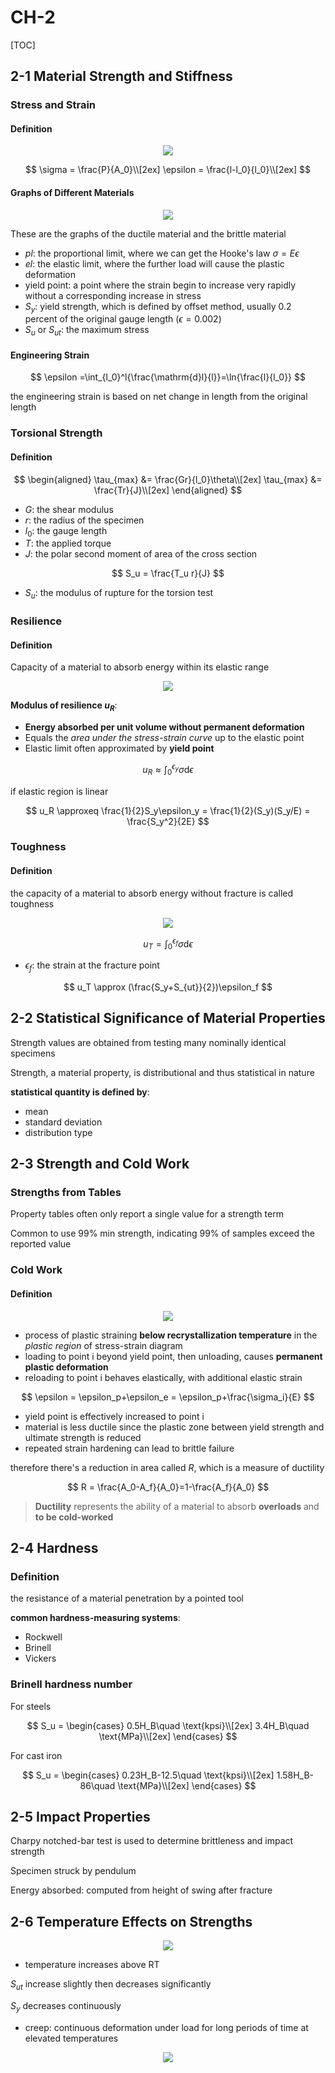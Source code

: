 # CH-2

[TOC]

## 2-1 Material Strength and Stiffness

### Stress and Strain

#### Definition

<div align = center><img src = "/assets/CH2-1.png"></div>

$$
\sigma = \frac{P}{A_0}\\[2ex]
\epsilon = \frac{l-l_0}{l_0}\\[2ex]
$$

#### Graphs of Different Materials

<div align = center><img src = "/assets/CH2-2.png"></div>

These are the graphs of the ductile material and the brittle material

- $pl$: the proportional limit, where we can get the Hooke's law
    $\sigma = E\epsilon$
- $el$: the elastic limit, where the further load will cause the plastic deformation
- yield point: a point where the strain begin to increase very rapidly without a corresponding increase in stress
- $S_y$: yield strength, which is defined by offset method, usually 0.2 percent of the original gauge length ($\epsilon=0.002$)
- $S_u$ or $S_{ut}$: the maximum stress

#### Engineering Strain

$$
\epsilon =\int_{l_0}^l{\frac{\mathrm{d}l}{l}}=\ln{\frac{l}{l_0}}
$$

the engineering strain is based on net change in length from the original length

### Torsional Strength

#### Definition

$$
\begin{aligned}
\tau_{max} &= \frac{Gr}{l_0}\theta\\[2ex]
\tau_{max} &= \frac{Tr}{J}\\[2ex]
\end{aligned}
$$

- $G$: the shear modulus
- $r$: the radius of the specimen
- $l_0$: the gauge length
- $T$: the applied torque
- $J$: the polar second moment of area of the cross section

$$
S_u = \frac{T_u r}{J}
$$

- $S_u$: the modulus of rupture for the torsion test

### Resilience

#### Definition

Capacity of a material to absorb energy within its elastic range

<div align = center><img src = "/assets/CH2-3.png"></div>

**Modulus of resilience $u_R$**:

- **Energy absorbed per unit volume without permanent deformation**
- Equals the *area under the stress-strain curve* up to the elastic point
- Elastic limit often approximated by **yield point**

$$
u_R \approx \int_0^{\epsilon_y}{\sigma\mathrm{d}\epsilon}
$$

if elastic region is linear

$$
u_R \approxeq \frac{1}{2}S_y\epsilon_y = \frac{1}{2}(S_y)(S_y/E) = \frac{S_y^2}{2E}
$$

### Toughness

#### Definition

the capacity of a material to absorb energy without fracture is called toughness

<div align = center><img src = "/assets/CH2-4.png"></div>

$$
u_T = \int_0^{\epsilon_f}{\sigma\mathrm{d}\epsilon}
$$

- $\epsilon_f$: the strain at the fracture point

$$
u_T \approx (\frac{S_y+S_{ut}}{2})\epsilon_f
$$

## 2-2 Statistical Significance of Material Properties

Strength values are obtained from testing many nominally identical specimens

Strength, a material property, is distributional and thus statistical in nature

**statistical quantity is defined by**:

- mean
- standard deviation
- distribution type

## 2-3 Strength and Cold Work

### Strengths from Tables

Property tables often only report a single value for a strength term

Common to use 99% min strength, indicating 99% of samples exceed the reported value

### Cold Work

#### Definition
<div align = center><img src = "/assets/CH2-5.png"></div>

- process of plastic straining **below recrystallization temperature** in the *plastic region* of stress-strain diagram
- loading to point i beyond yield point, then unloading, causes **permanent plastic deformation**
- reloading to point i behaves elastically, with additional elastic strain

$$
\epsilon = \epsilon_p+\epsilon_e = \epsilon_p+\frac{\sigma_i}{E}
$$

- yield point is effectively increased to point i
- material is less ductile since the plastic zone between yield strength and ultimate strength is reduced
- repeated strain hardening can lead to brittle failure

therefore there's a reduction in area called $R$, which is a measure of ductility

$$
R = \frac{A_0-A_f}{A_0}=1-\frac{A_f}{A_0}
$$

> **Ductility** represents the ability of a material to absorb **overloads** and **to be cold-worked**

## 2-4 Hardness

### Definition

the resistance of a material penetration by a pointed tool

**common hardness-measuring systems**:

- Rockwell
- Brinell
- Vickers

### Brinell hardness number

For steels

$$
S_u = \begin{cases}
    0.5H_B\quad \text{kpsi}\\[2ex]
    3.4H_B\quad \text{MPa}\\[2ex]
\end{cases}
$$

For cast iron

$$
S_u = \begin{cases}
    0.23H_B-12.5\quad \text{kpsi}\\[2ex]
    1.58H_B-86\quad \text{MPa}\\[2ex]
\end{cases}
$$

## 2-5 Impact Properties

Charpy notched-bar test is used to determine brittleness and impact strength

Specimen struck by pendulum

Energy absorbed: computed from height of swing after fracture

## 2-6 Temperature Effects on Strengths

<div align = center><img src = "/assets/CH2-6.png"></div>

- temperature increases above RT

$S_{ut}$ increase slightly then decreases significantly

$S_y$ decreases continuously

- creep: continuous deformation under load for long periods of time at elevated temperatures

<div align = center><img src = "/assets/CH2-7.png"></div>
